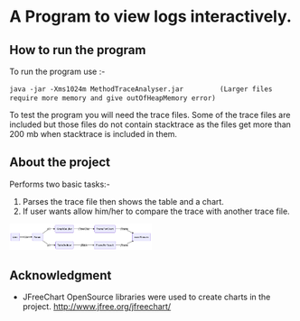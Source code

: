 # A Program to view logs interactively.

## How to run the program
To run the program use :-

```
java -jar -Xms1024m MethodTraceAnalyser.jar         (Larger files require more memory and give outOfHeapMemory error)

```
To test the program you will need the trace files.
Some of the trace files are included but those files do not contain stacktrace as the files get more than 200 mb when stacktrace is included in them.

## About the project
Performs two basic tasks:-
1. Parses the trace file then shows the table and a chart.
2. If user wants allow him/her to compare the trace with another trace file.
<img src="https://github.com/Satyamjay/methodTracerAnalyser/blob/master/FlowCharts/flowChart.PNG" width="50%"/>

## Acknowledgment

* JFreeChart OpenSource libraries were used to create charts in the project. http://www.jfree.org/jfreechart/
